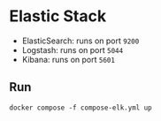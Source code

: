 # Elastic Stack

- ElasticSearch: runs on port `9200`
- Logstash: runs on port `5044`
- Kibana: runs on port `5601`

## Run

```
docker compose -f compose-elk.yml up
```
